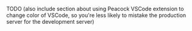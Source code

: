 TODO (also include section about using Peacock VSCode extension to change color of VSCode, so you're less likely to mistake the production server for the development server)